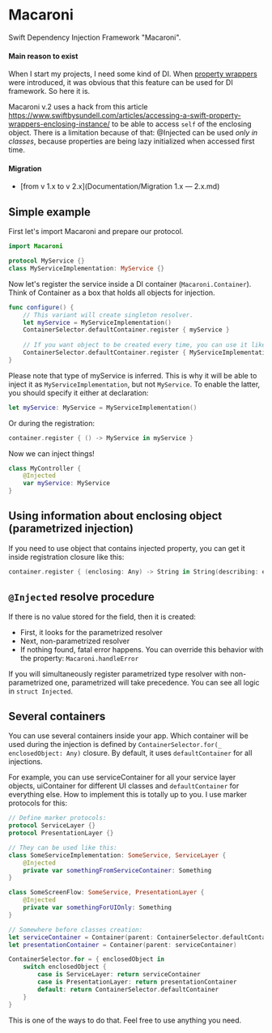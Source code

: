 # Macaroni
Swift Dependency Injection Framework "Macaroni".

#### Main reason to exist

When I start my projects, I need some kind of DI. When [property wrappers](https://github.com/apple/swift-evolution/blob/master/proposals/0258-property-wrappers.md) were introduced, it was obvious that this feature can be used for DI framework. So here it is.

Macaroni v.2 uses a hack from this article https://www.swiftbysundell.com/articles/accessing-a-swift-property-wrappers-enclosing-instance/ to be able to access `self` of the enclosing object. There is a limitation because of that: @Injected can be used _only in classes_, because properties are being lazy initialized when accessed first time.

#### Migration
 - [from v 1.x to v 2.x](Documentation/Migration 1.x — 2.x.md)

## Simple example

First let's import Macaroni and prepare our protocol.

```swift
import Macaroni

protocol MyService {}
class MyServiceImplementation: MyService {}
```

Now let's register the service inside a DI container (`Macaroni.Container`). Think of Container as a box that holds all objects for injection.

```swift
func configure() {
    // This variant will create singleton resolver.
    let myService = MyServiceImplementation()
    ContainerSelector.defaultContainer.register { myService }
    
    // If you want object to be created every time, you can use it like this:
    ContainerSelector.defaultContainer.register { MyServiceImplementation() }
}
```

Please note that type of myService is inferred. This is why it will be able to inject it as `MyServiceImplementation`, but not `MyService`. To enable the latter, you should specify it either at declaration:

```swift
let myService: MyService = MyServiceImplementation()
```

Or during the registration:

```swift
container.register { () -> MyService in myService }
```

Now we can inject things!

```swift
class MyController {
    @Injected
    var myService: MyService
}
``` 

## Using information about enclosing object (parametrized injection)

If you need to use object that contains injected property, you can get it inside registration closure like this:

```swift
container.register { (enclosing: Any) -> String in String(describing: enclosing) }
```

## `@Injected` resolve procedure
                                             
If there is no value stored for the field, then it is created:
 - First, it looks for the parametrized resolver
 - Next, non-parametrized resolver
 - If nothing found, fatal error happens. You can override this behavior with the property: `Macaroni.handleError`
   
If you will simultaneously register parametrized type resolver with non-parametrized one, parametrized will take precedence. You can see all logic in `struct Injected`.

## Several containers

You can use several containers inside your app. Which container will be used during the injection is defined by `ContainerSelector.for(_ enclosedObject: Any)` closure. By default, it uses `defaultContainer` for all injections.

For example, you can use serviceContainer for all your service layer objects, uiContainer for different UI classes and `defaultContainer` for everything else. How to implement this is totally up to you. I use marker protocols for this:

```swift
// Define marker protocols:
protocol ServiceLayer {}
protocol PresentationLayer {}

// They can be used like this:
class SomeServiceImplementation: SomeService, ServiceLayer {
    @Injected
    private var somethingFromServiceContainer: Something
}

class SomeScreenFlow: SomeService, PresentationLayer {
    @Injected
    private var somethingForUIOnly: Something
}

// Somewhere before classes creation:
let serviceContainer = Container(parent: ContainerSelector.defaultContainer)
let presentationContainer = Container(parent: serviceContainer)

ContainerSelector.for = { enclosedObject in
    switch enclosedObject {
        case is ServiceLayer: return serviceContainer
        case is PresentationLayer: return presentationContainer
        default: return ContainerSelector.defaultContainer
    }
}
```

This is one of the ways to do that. Feel free to use anything you need.
